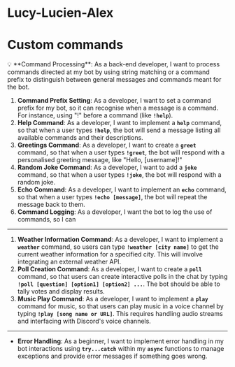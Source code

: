 # Lucy-Lucien-Alex

# Custom commands

<aside>
💡 **Command Processing**: As a back-end developer, I want to process commands directed at my bot by using string matching or a command prefix to distinguish between general messages and commands meant for the bot.

</aside>

1. **Command Prefix Setting**: As a developer, I want to set a command prefix for my bot, so it can recognise when a message is a command. For instance, using "!" before a command (like **`!help`**).
2. **Help Command**: As a developer, I want to implement a **`help`** command, so that when a user types **`!help`**, the bot will send a message listing all available commands and their descriptions.
3. **Greetings Command**: As a developer, I want to create a **`greet`** command, so that when a user types **`!greet`**, the bot will respond with a personalised greeting message, like "Hello, [username]!"
4. **Random Joke Command**: As a developer, I want to add a **`joke`** command, so that when a user types **`!joke`**, the bot will respond with a random joke.
5. **Echo Command**: As a developer, I want to implement an **`echo`** command, so that when a user types **`!echo [message]`**, the bot will repeat the message back to them.
6. **Command Logging**: As a developer, I want the bot to log the use of commands, so I can

---

1. **Weather Information Command**: As a developer, I want to implement a **`weather`** command, so users can type **`!weather [city name]`** to get the current weather information for a specified city. This will involve integrating an external weather API.
2. **Poll Creation Command**: As a developer, I want to create a **`poll`** command, so that users can create interactive polls in the chat by typing **`!poll [question] [option1] [option2] ...`**. The bot should be able to tally votes and display results.
3. **Music Play Command**: As a developer, I want to implement a **`play`** command for music, so that users can play music in a voice channel by typing **`!play [song name or URL]`**. This requires handling audio streams and interfacing with Discord's voice channels.

---

- **Error Handling**: As a beginner, I want to implement error handling in my bot interactions using **`try...catch`** within my **`async`** functions to manage exceptions and provide error messages if something goes wrong.
